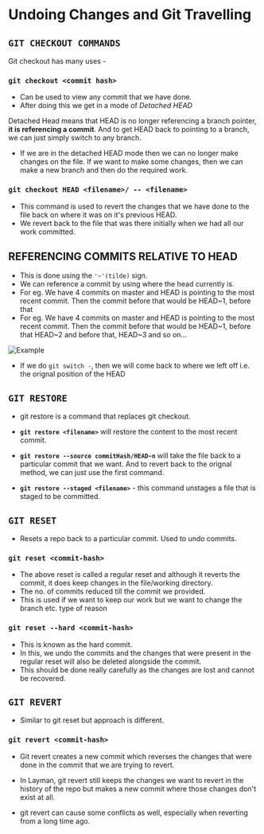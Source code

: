 # Undoing Changes and Git Travelling

## `GIT CHECKOUT COMMANDS`

Git checkout has many uses -

### `git checkout <commit hash>`

- Can be used to view any commit that we have done.
- After doing this we get in a mode of _Detached HEAD_

Detached Head means that HEAD is no longer referencing a branch pointer, **it is referencing a commit**. And to get HEAD back to pointing to a branch, we can just simply switch to any branch.

- If we are in the detached HEAD mode then we can no longer make changes on the file. If we want to make some changes, then we can make a new branch and then do the required work.

### `git checkout HEAD <filename>/ -- <filename>`

- This command is used to revert the changes that we have done to the file back on where it was on it's previous HEAD.
- We revert back to the file that was there initially when we had all our work committed.

## REFERENCING COMMITS RELATIVE TO HEAD

- This is done using the `'~'(tilde)` sign.
- We can reference a commit by using where the head currently is.
- For eg. We have 4 commits on master and HEAD is pointing to the most recent commit. Then the commit before that would be HEAD~1, before that
- For eg. We have 4 commits on master and HEAD is pointing to the most recent commit. Then the commit before that would be HEAD~1, before that HEAD~2 and before that, HEAD~3 and so on...

![Example](2022-01-05-12-33-41.png)

- If we do `git switch -`, then we will come back to where we left off i.e. the orignal position of the HEAD

## `GIT RESTORE`

- git restore is a command that replaces git checkout.
- **`git restore <filename>`** will restore the content to the most recent commit.
- **`git restore --source commitHash/HEAD~n`** will take the file back to a particular commit that we want. And to revert back to the orignal method, we can just use the first command.

- **`git restore --staged <filename>`** - this command unstages a file that is staged to be committed.

## `GIT RESET`

- Resets a repo back to a particular commit. Used to undo commits.

### `git reset <commit-hash>`

- The above reset is called a regular reset and although it reverts the commit, it does keep changes in the file/working directory.
- The no. of commits reduced till the commit we provided.
- This is used if we want to keep our work but we want to change the branch etc. type of reason

### `git reset --hard <commit-hash>`

- This is known as the hard commit.
- In this, we undo the commits and the changes that were present in the regular reset will also be deleted alongside the commit.
- This should be done really carefully as the changes are lost and cannot be recovered.

## `GIT REVERT`

- Similar to git reset but approach is different.

### `git revert <commit-hash>`

- Git revert creates a new commit which reverses the changes that were done in the commit that we are trying to revert.
- In Layman, git revert still keeps the changes we want to revert in the history of the repo but makes a new commit where those changes don't exist at all.

- git revert can cause some conflicts as well, especially when reverting from a long time ago.
